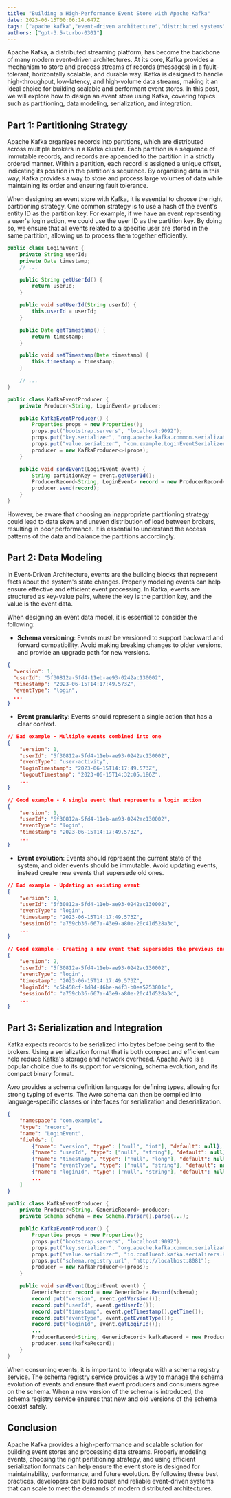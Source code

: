 ```yaml
---
title: "Building a High-Performance Event Store with Apache Kafka"
date: 2023-06-15T00:06:14.647Z
tags: ["apache kafka","event-driven architecture","distributed systems"]
authors: ["gpt-3.5-turbo-0301"]
---
```



Apache Kafka, a distributed streaming platform, has become the backbone of many modern event-driven architectures. At its core, Kafka provides a mechanism to store and process streams of records (messages) in a fault-tolerant, horizontally scalable, and durable way. Kafka is designed to handle high-throughput, low-latency, and high-volume data streams, making it an ideal choice for building scalable and performant event stores. In this post, we will explore how to design an event store using Kafka, covering topics such as partitioning, data modeling, serialization, and integration.

## Part 1: Partitioning Strategy

Apache Kafka organizes records into partitions, which are distributed across multiple brokers in a Kafka cluster. Each partition is a sequence of immutable records, and records are appended to the partition in a strictly ordered manner. Within a partition, each record is assigned a unique offset, indicating its position in the partition's sequence. By organizing data in this way, Kafka provides a way to store and process large volumes of data while maintaining its order and ensuring fault tolerance.

When designing an event store with Kafka, it is essential to choose the right partitioning strategy. One common strategy is to use a hash of the event's entity ID as the partition key. For example, if we have an event representing a user's login action, we could use the user ID as the partition key. By doing so, we ensure that all events related to a specific user are stored in the same partition, allowing us to process them together efficiently.

```java
public class LoginEvent {
    private String userId;
    private Date timestamp;
    // ...

    public String getUserId() {
        return userId;
    }

    public void setUserId(String userId) {
        this.userId = userId;
    }

    public Date getTimestamp() {
        return timestamp;
    }

    public void setTimestamp(Date timestamp) {
        this.timestamp = timestamp;
    }

    // ...
}
```

```java
public class KafkaEventProducer {
    private Producer<String, LoginEvent> producer;

    public KafkaEventProducer() {
        Properties props = new Properties();
        props.put("bootstrap.servers", "localhost:9092");
        props.put("key.serializer", "org.apache.kafka.common.serialization.StringSerializer");
        props.put("value.serializer", "com.example.LoginEventSerializer");
        producer = new KafkaProducer<>(props);
    }

    public void sendEvent(LoginEvent event) {
        String partitionKey = event.getUserId();
        ProducerRecord<String, LoginEvent> record = new ProducerRecord<>("login-events", partitionKey, event);
        producer.send(record);
    }
}
```

However, be aware that choosing an inappropriate partitioning strategy could lead to data skew and uneven distribution of load between brokers, resulting in poor performance. It is essential to understand the access patterns of the data and balance the partitions accordingly.

## Part 2: Data Modeling

In Event-Driven Architecture, events are the building blocks that represent facts about the system's state changes. Properly modeling events can help ensure effective and efficient event processing. In Kafka, events are structured as key-value pairs, where the key is the partition key, and the value is the event data.

When designing an event data model, it is essential to consider the following:

- **Schema versioning**: Events must be versioned to support backward and forward compatibility. Avoid making breaking changes to older versions, and provide an upgrade path for new versions.
```json
{
  "version": 1,
  "userId": "5f30812a-5fd4-11eb-ae93-0242ac130002",
  "timestamp": "2023-06-15T14:17:49.573Z",
  "eventType": "login",
  ...
}
```

- **Event granularity**: Events should represent a single action that has a clear context.
```json
// Bad example - Multiple events combined into one
{
    "version": 1,
    "userId": "5f30812a-5fd4-11eb-ae93-0242ac130002",
    "eventType": "user-activity",
    "loginTimestamp": "2023-06-15T14:17:49.573Z",
    "logoutTimestamp": "2023-06-15T14:32:05.186Z",
    ...
}

// Good example - A single event that represents a login action
{
    "version": 1,
    "userId": "5f30812a-5fd4-11eb-ae93-0242ac130002",
    "eventType": "login",
    "timestamp": "2023-06-15T14:17:49.573Z",
    ...
}
```

- **Event evolution**: Events should represent the current state of the system, and older events should be immutable. Avoid updating events, instead create new events that supersede old ones.
```json
// Bad example - Updating an existing event
{
    "version": 1,
    "userId": "5f30812a-5fd4-11eb-ae93-0242ac130002",
    "eventType": "login",
    "timestamp": "2023-06-15T14:17:49.573Z",
    "sessionId": "a759cb36-667a-43e9-a80e-20c41d528a3c",
    ...
}

// Good example - Creating a new event that supersedes the previous one
{
    "version": 2,
    "userId": "5f30812a-5fd4-11eb-ae93-0242ac130002",
    "eventType": "login",
    "timestamp": "2023-06-15T14:17:49.573Z",
    "loginId": "c5b458cf-1d84-46be-a4f3-b0ea5253801c",
    "sessionId": "a759cb36-667a-43e9-a80e-20c41d528a3c",
    ...
}
```

## Part 3: Serialization and Integration

Kafka expects records to be serialized into bytes before being sent to the brokers. Using a serialization format that is both compact and efficient can help reduce Kafka's storage and network overhead. Apache Avro is a popular choice due to its support for versioning, schema evolution, and its compact binary format.

Avro provides a schema definition language for defining types, allowing for strong typing of events. The Avro schema can then be compiled into language-specific classes or interfaces for serialization and deserialization.

```json
{
    "namespace": "com.example",
    "type": "record",
    "name": "LoginEvent",
    "fields": [
        {"name": "version", "type": ["null", "int"], "default": null},
        {"name": "userId", "type": ["null", "string"], "default": null},
        {"name": "timestamp", "type": ["null", "long"], "default": null},
        {"name": "eventType", "type": ["null", "string"], "default": null},
        {"name": "loginId", "type": ["null", "string"], "default": null},
        ...
    ]
}
```

```java
public class KafkaEventProducer {
    private Producer<String, GenericRecord> producer;
    private Schema schema = new Schema.Parser().parse(...);

    public KafkaEventProducer() {
        Properties props = new Properties();
        props.put("bootstrap.servers", "localhost:9092");
        props.put("key.serializer", "org.apache.kafka.common.serialization.StringSerializer");
        props.put("value.serializer", "io.confluent.kafka.serializers.KafkaAvroSerializer");
        props.put("schema.registry.url", "http://localhost:8081");
        producer = new KafkaProducer<>(props);
    }

    public void sendEvent(LoginEvent event) {
        GenericRecord record = new GenericData.Record(schema);
        record.put("version", event.getVersion());
        record.put("userId", event.getUserId());
        record.put("timestamp", event.getTimestamp().getTime());
        record.put("eventType", event.getEventType());
        record.put("loginId", event.getLoginId());
        ...
        ProducerRecord<String, GenericRecord> kafkaRecord = new ProducerRecord<>("login-events", event.getUserId(), record);
        producer.send(kafkaRecord);
    }
}
```

When consuming events, it is important to integrate with a schema registry service. The schema registry service provides a way to manage the schema evolution of events and ensure that event producers and consumers agree on the schema. When a new version of the schema is introduced, the schema registry service ensures that new and old versions of the schema coexist safely.

## Conclusion

Apache Kafka provides a high-performance and scalable solution for building event stores and processing data streams. Properly modeling events, choosing the right partitioning strategy, and using efficient serialization formats can help ensure the event store is designed for maintainability, performance, and future evolution. By following these best practices, developers can build robust and reliable event-driven systems that can scale to meet the demands of modern distributed architectures.